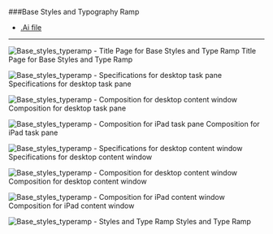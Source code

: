 ###Base Styles and Typography Ramp
* [.Ai file](https://github.com/OfficeDev/Office-Add-in-UX-Design-Patterns/blob/master/Patterns/Source%20Files/Base_styles_typeramp.ai?raw=true)

***

![Base_styles_typeramp - Title Page for Base Styles and Type Ramp](https://raw.githubusercontent.com/OfficeDev/Office-Add-in-UX-Design-Patterns/master/Patterns/Assets/Base_styles_typeramp/Base_styles_typeramp_Title_Page.png)
Title Page for Base Styles and Type Ramp 


![Base_styles_typeramp - Specifications for desktop task pane](https://raw.githubusercontent.com/OfficeDev/Office-Add-in-UX-Design-Patterns/master/Patterns/Assets/Base_styles_typeramp/Base_styles_typeramp_Desktop_Task_Pane_Callouts.png)
Specifications for desktop task pane 


![Base_styles_typeramp - Composition for desktop content window](https://raw.githubusercontent.com/OfficeDev/Office-Add-in-UX-Design-Patterns/master/Patterns/Assets/Base_styles_typeramp/Base_styles_typeramp_Desktop_Task_Pane_Comp.png)
Composition for desktop task pane


![Base_styles_typeramp - Composition for iPad task pane](https://raw.githubusercontent.com/OfficeDev/Office-Add-in-UX-Design-Patterns/master/Patterns/Assets/Base_styles_typeramp/Base_styles_typeramp_iPad_Task_Pane.png)
Composition for iPad task pane 


![Base_styles_typeramp - Specifications for desktop content window](https://raw.githubusercontent.com/OfficeDev/Office-Add-in-UX-Design-Patterns/master/Patterns/Assets/Base_styles_typeramp/Base_styles_typeramp_Desktop_Content_Callouts.png)
Specifications for desktop content window


![Base_styles_typeramp - Composition for desktop content window](https://raw.githubusercontent.com/OfficeDev/Office-Add-in-UX-Design-Patterns/master/Patterns/Assets/Base_styles_typeramp/Base_styles_typeramp_Desktop_Content_Comp.png)
Composition for desktop content window


![Base_styles_typeramp - Composition for iPad content window](https://raw.githubusercontent.com/OfficeDev/Office-Add-in-UX-Design-Patterns/master/Patterns/Assets/Base_styles_typeramp/Base_styles_typeramp_iPad_Content.png)
Composition for iPad content window


![Base_styles_typeramp - Styles and Type Ramp](https://raw.githubusercontent.com/OfficeDev/Office-Add-in-UX-Design-Patterns/master/Patterns/Assets/Base_styles_typeramp/Base_styles_typeramp_Styles_&_Typeramp.png)
Styles and Type Ramp
